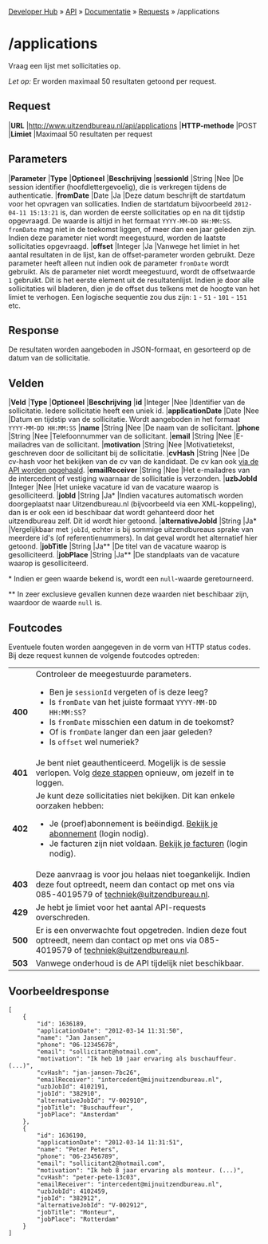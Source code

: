 ---
---

[Developer Hub](/) &raquo; [API](/api) &raquo; [Documentatie](/api/doc.html) &raquo; [Requests](/api/requests) &raquo; /applications

# /applications

Vraag een lijst met sollicitaties op.

_Let op:_ Er worden maximaal 50 resultaten getoond per request.

## Request

|**URL**          |http://www.uitzendbureau.nl/api/applications
|**HTTP-methode** |POST
|**Limiet**       |Maximaal 50 resultaten per request

## Parameters

|**Parameter** |**Type** |**Optioneel** |**Beschrijving**
|**sessionId** |String   |Nee           |De session identifier (hoofdlettergevoelig), die is verkregen tijdens de authenticatie.
|**fromDate**  |Date     |Ja            |Deze datum beschrijft de startdatum voor het opvragen van sollicaties. Indien de startdatum bijvoorbeeld `2012-04-11 15:13:21` is, dan worden de eerste sollicitaties op en na dit tijdstip opgevraagd. De waarde is altijd in het formaat `YYYY-MM-DD HH:MM:SS`. `fromDate` mag niet in de toekomst liggen, of meer dan een jaar geleden zijn. Indien deze parameter niet wordt meegestuurd, worden de laatste sollicitaties opgevraagd.
|**offset**    |Integer  |Ja            |Vanwege het limiet in het aantal resultaten in de lijst, kan de offset-parameter worden gebruikt. Deze parameter heeft alleen nut indien ook de parameter `fromDate` wordt gebruikt. Als de parameter niet wordt meegestuurd, wordt de offsetwaarde `1` gebruikt. Dit is het eerste element uit de resultatenlijst. Indien je door alle sollicitaties wil bladeren, dien je de offset dus telkens met de hoogte van het limiet te verhogen. Een logische sequentie zou dus zijn: `1` - `51` - `101` - `151` etc.

## Response

De resultaten worden aangeboden in JSON-formaat, en gesorteerd op de datum van de sollicitatie.

## Velden

|**Veld**             |**Type** |**Optioneel** |**Beschrijving**
|**id**               |Integer  |Nee           |Identifier van de sollicitatie. Iedere sollicitatie heeft een uniek id.
|**applicationDate**  |Date     |Nee           |Datum en tijdstip van de sollicitatie. Wordt aangeboden in het formaat `YYYY-MM-DD HH:MM:SS`
|**name**             |String   |Nee           |De naam van de sollicitant.
|**phone**            |String   |Nee           |Telefoonnummer van de sollicitant.
|**email**            |String   |Nee           |E-mailadres van de sollicitant.
|**motivation**       |String   |Nee           |Motivatietekst, geschreven door de sollicitant bij de sollicitatie.
|**cvHash**           |String   |Nee           |De cv-hash voor het bekijken van de cv van de kandidaat. De cv kan ook [via de API worden opgehaald](/api/requests/applications/cv.html).
|**emailReceiver**    |String   |Nee           |Het e-mailadres van de intercedent of vestiging waarnaar de sollicitatie is verzonden.
|**uzbJobId**         |Integer  |Nee           |Het unieke vacature id van de vacature waarop is gesolliciteerd.
|**jobId**            |String   |Ja*           |Indien vacatures automatisch worden doorgeplaatst naar Uitzendbureau.nl (bijvoorbeeld via een XML-koppeling), dan is er ook een id beschibaar dat wordt gehanteerd door het uitzendbureau zelf. Dit id wordt hier getoond.
|**alternativeJobId** |String   |Ja*           |Vergelijkbaar met `jobId`, echter is bij sommige uitzendbureaus sprake van meerdere id&#39;s (of referentienummers). In dat geval wordt het alternatief hier getoond.
|**jobTitle**         |String   |Ja**          |De titel van de vacature waarop is gesolliciteerd.
|**jobPlace**         |String   |Ja**          |De standplaats van de vacature waarop is gesolliciteerd.

\* Indien er geen waarde bekend is, wordt een `null`-waarde geretourneerd.

** In zeer exclusieve gevallen kunnen deze waarden niet beschibaar zijn, waardoor de waarde `null` is.

## Foutcodes

Eventuele fouten worden aangegeven in de vorm van HTTP status codes. Bij deze request kunnen de volgende foutcodes optreden:

<table>
    <tbody>
        <tr>
            <td>
                <strong>400</strong>
            </td>
            <td>
                Controleer de meegestuurde parameters.
                <ul>
                    <li>Ben je <code>sessionId</code> vergeten of is deze leeg?</li>
                    <li>Is <code>fromDate</code> van het juiste formaat <code>YYYY-MM-DD HH:MM:SS</code>?</li>
                    <li>Is <code>fromDate</code> misschien een datum in de toekomst?</li>
                    <li>Of is <code>fromDate</code> langer dan een jaar geleden?</li>
                    <li>Is <code>offset</code> wel numeriek?</li>
                </ul>
            </td>
        </tr>
        <tr>
            <td>
                <strong>401</strong>
            </td>
            <td>
                Je bent niet geauthenticeerd. Mogelijk is de sessie verlopen. Volg <a href="/api/auth.html">deze stappen</a> opnieuw, om jezelf in te loggen.
            </td>
        </tr>
        <tr>
            <td>
                <strong>402</strong>
            </td>
            <td>
                Je kunt deze sollicitaties niet bekijken. Dit kan enkele oorzaken hebben:
                <ul>
                    <li>
                        Je (proef)abonnement is be&euml;indigd. <a href="http://uitzendbureau.nl/login/mijn-account">Bekijk je abonnement</a> (login nodig).
                    </li>
                    <li>
                        Je facturen zijn niet voldaan. <a href="http://uitzendbureau.nl/login/mijn-account/facturen">Bekijk je facturen</a> (login nodig).
                    </li>
                </ul>
            </td>
        </tr>
        <tr>
            <td>
                <strong>403</strong>
            </td>
            <td>
                Deze aanvraag is voor jou helaas niet toegankelijk. Indien deze fout optreedt, neem dan contact op met ons via 085-4019579 of
                <a href="mailto:techniek@uitzendbureau.nl?subject=DeveloperHub%3A%20API%20%2Fapplications%3A%20status%20403">techniek@uitzendbureau.nl</a>.
            </td>
        </tr>
        <tr>
            <td>
                <strong>429</strong>
            </td>
            <td>
                Je hebt je limiet voor het aantal API-requests overschreden.
            </td>
        </tr>
        <tr>
            <td>
                <strong>500</strong>
            </td>
            <td>
                Er is een onverwachte fout opgetreden. Indien deze fout optreedt, neem dan contact op met ons via 085-4019579 of
                <a href="mailto:techniek@uitzendbureau.nl?subject=DeveloperHub%3A%20API%20%2Fapplications%3A%20status%20500">techniek@uitzendbureau.nl</a>.
            </td>
        </tr>
        <tr>
            <td>
                <strong>503</strong>
            </td>
            <td>
                Vanwege onderhoud is de API tijdelijk niet beschikbaar.
            </td>
        </tr>
    </tbody>
</table>

## Voorbeeldresponse

    [
        {
            "id": 1636189,
            "applicationDate": "2012-03-14 11:31:50",
            "name": "Jan Jansen",
            "phone": "06-12345678",
            "email": "sollicitant@hotmail.com",
            "motivation": "Ik heb 10 jaar ervaring als buschauffeur. (...)",
            "cvHash": "jan-jansen-7bc26",
            "emailReceiver": "intercedent@mijnuitzendbureau.nl",
            "uzbJobId": 4102191,
            "jobId": "382910",
            "alternativeJobId": "V-002910",
            "jobTitle": "Buschauffeur",
            "jobPlace": "Amsterdam"
        },
        {
            "id": 1636190,
            "applicationDate": "2012-03-14 11:31:51",
            "name": "Peter Peters",
            "phone": "06-23456789",
            "email": "sollicitant2@hotmail.com",
            "motivation": "Ik heb 8 jaar ervaring als monteur. (...)",
            "cvHash": "peter-pete-13c03",
            "emailReceiver": "intercedent@mijnuitzendbureau.nl",
            "uzbJobId": 4102459,
            "jobId": "382912",
            "alternativeJobId": "V-002912",
            "jobTitle": "Monteur",
            "jobPlace": "Rotterdam"
        }
    ]
